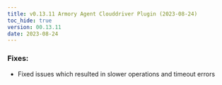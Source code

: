 ```yaml
---
title: v0.13.11 Armory Agent Clouddriver Plugin (2023-08-24)
toc_hide: true
version: 00.13.11
date: 2023-08-24
---
```


### Fixes:

* Fixed issues which resulted in slower operations and timeout errors


